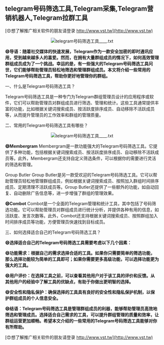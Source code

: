 ## **telegram号码筛选工具,Telegram采集,Telegram营销机器人,Telegram拉群工具**

[😍想了解推广相关软件的朋友请登录 http://www.vst.tw](http://www.vst.tw)

 <center><img src="https://vst.tw/MP4/tuiguang/png/8.png" alt="telegram号码筛选工具____.txt"></center>

**😄导语：随着社交媒体的快速发展，Telegram作为一款安全加密的即时通讯应用，受到越来越多人的喜爱。然而，在拥有大量群组成员的情况下，如何高效管理群组成员成为了一个挑战。幸运的是，有一些强大的Telegram号码筛选工具问世，它们能够帮助管理员轻松地筛选和管理群组成员。本文将介绍一些常用的Telegram号码筛选工具，帮助你更好地管理你的群组。**

一、什么是Telegram号码筛选工具？

Telegram号码筛选工具是一种专门为Telegram群组管理员设计的应用程序或软件，它们可以帮助管理员对群组成员进行筛选、管理和统计。这些工具通常提供丰富的功能，比如根据关键词搜索成员、按活跃度排序成员、自动移除不活跃成员等，从而提升管理员的工作效率和群组的管理质量。

二、常用的Telegram号码筛选工具有哪些？

 <center><img src="https://vst.tw/MP4/tuiguang/png/6.png" alt="telegram号码筛选工具____.txt"></center>

**😄Membergram**
Membergram是一款功能强大的Telegram号码筛选工具。它提供了多种功能，包括根据关键词搜索成员、按活跃度排序成员、自动移除不活跃成员等。此外，Membergram还支持自定义筛选条件，可以根据你的需要进行灵活的筛选和管理。

Group Butler
Group Butler是另一款受欢迎的Telegram号码筛选工具。它可以帮助管理员轻松地管理群组成员，例如根据关键词搜索成员、按照加入群组时间排序成员、定期清理不活跃成员等。Group Butler还提供了一些额外的功能，如自动回复、自动删除广告信息等，进一步增强了群组的管理效果。

**😄Combot**
Combot是一个全面的Telegram管理和统计工具，其中包括了号码筛选功能。它可以帮助管理员对群组成员进行统计分析，并提供各种有用的信息，如活跃度、发言次数等。此外，Combot还支持根据关键词搜索成员、按照群组加入时间排序成员等功能，方便管理员快速找到目标成员。

三、如何选择适合自己的Telegram号码筛选工具？

**😄选择适合自己的Telegram号码筛选工具需要考虑以下几个因素：**

**😄功能需求：根据自己的需求选择合适的工具。如果你只需要简单的筛选功能，那么选择功能较为简单的工具即可；如果你需要更多高级功能，可以选择功能更为强大的工具。**

**😄用户评价：在选择工具之前，可以查看其他用户对于该工具的评价和反馈。从其他用户的经验中了解工具的优缺点，有助于你做出更明智的选择。**

**😄安全性和隐私保护：确保选择的工具具有良好的安全性和隐私保护机制，以保护群组成员的个人信息安全。**

**😄结语：Telegram号码筛选工具是管理群组成员的利器，能够帮助管理员高效地筛选和管理成员。选择适合自己需求的工具，可以提升群组管理的质量和效率，让群组运营更加顺畅。希望本文介绍的一些常用的Telegram号码筛选工具能够对你有所帮助。**

[😍想了解推广相关软件的朋友请登录 http://www.vst.tw](http://www.vst.tw)



